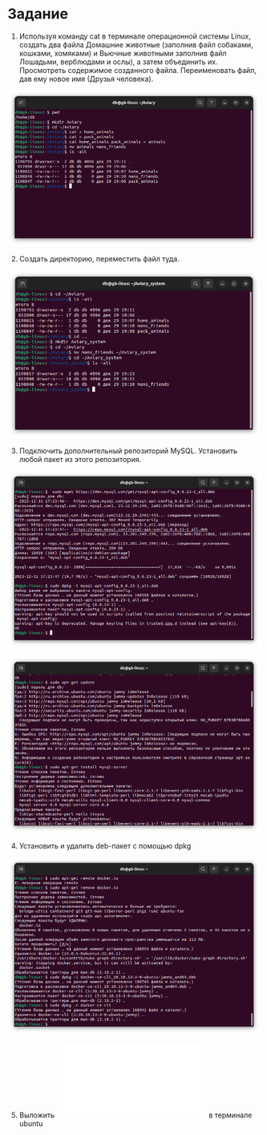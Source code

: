 # Задание

1. Используя команду cat в терминале операционной системы Linux, создать два файла Домашние животные (заполнив файл собаками, кошками, хомяками) и Вьючные животными заполнив файл Лошадьми, верблюдами и ослы), а затем объединить их. Просмотреть содержимое созданного файла. Переименовать файл, дав ему новое имя (Друзья человека).

![задание1](снимок1.png)

2. Создать директорию, переместить файл туда.

![задание2](снимок2.png)

3. Подключить дополнительный репозиторий MySQL. Установить любой пакет
из этого репозитория.

![задание3](снимок3.png)

![задание3](снимок4.png)

4. Установить и удалить deb-пакет с помощью dpkg

![задание4](снимок5.png)

5. Выложить ![ссылка_на_историю_команд](HistoryCommands.md) в терминале ubuntu

